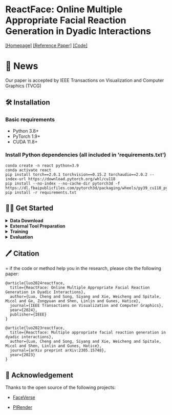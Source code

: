 # ReactFace: Online Multiple Appropriate Facial Reaction Generation in Dyadic Interactions


[[Homepage]](xxxxxxxx)  [[Reference Paper]](https://arxiv.org/pdf/2305.15748) [[Code]](https://github.com/lingjivoo/ReactFace)


📢 News
=
Our paper is accepted by IEEE Transactions on Visualization and Computer Graphics (TVCG)


## 🛠️ Installation

### Basic requirements

- Python 3.8+ 
- PyTorch 1.9+
- CUDA 11.8+

### Install Python dependencies (all included in 'requirements.txt')

```shell
conda create -n react python=3.9
conda activate react
pip install torch==2.0.1 torchvision==0.15.2 torchaudio==2.0.2 --index-url https://download.pytorch.org/whl/cu118
pip install --no-index --no-cache-dir pytorch3d -f https://dl.fbaipublicfiles.com/pytorch3d/packaging/wheels/py39_cu118_pyt201/download.html
pip install -r requirements.txt
```

## 👨‍🏫 Get Started 
<details><summary> <b> Data Download</b> </summary>
<p>

- The REACT 2023/REACT 2024 Multimodal Challenge Dataset is a compilation of recordings from the following three publicly available datasets for studying dyadic interactions: [NOXI](https://dl.acm.org/doi/10.1145/3136755.3136780), and [RECOLA](https://ieeexplore.ieee.org/document/6553805).


- Participants can apply for the data at REACT 2023 [Homepage](https://sites.google.com/cam.ac.uk/react2023/home) or REACT 2024 [Homepage](https://sites.google.com/cam.ac.uk/react2024).


**Data organization (`data/`) is listed below:**
```data/partition/modality/site/chat_index/person_index/clip_index/actual_data_files```
The example of data structure.
```
data
├── test
├── val
├── train
   ├── Video_files
       ├── NoXI
           ├── 010_2016-03-25_Paris
               ├── Expert_video
               ├── Novice_video
                   ├── 1
                       ├── 1.png
                       ├── ....
                       ├── 751.png
                   ├── ....
           ├── ....
       ├── RECOLA
   ├── Audio_files
       ├── NoXI
       ├── RECOLA
           ├── group-1
               ├── P25 
               ├── P26
                   ├── 1.wav
                   ├── ....
           ├── group-2
           ├── group-3
   ├── Emotion
       ├── NoXI
       ├── RECOLA
           ├── group-1
               ├── P25 
               ├── P26
                   ├── 1.csv
                   ├── ....
           ├── group-2
           ├── group-3
   ├── 3D_FV_files
       ├── NoXI
       ├── RECOLA
           ├── group-1
               ├── P25 
               ├── P26
                   ├── 1.npy
                   ├── ....
           ├── group-2
           ├── group-3
            
```
 
- The task is to predict one role's reaction ('Expert' or 'Novice',  'P25' or 'P26'....) to the other ('Novice' or 'Expert',  'P26' or 'P25'....).
- 3D_FV_files involve extracted 3DMM coefficients (including expression (52 dim), angle (3 dim) and translation (3 dim) coefficients.
- The frame rate of processed videos in each site is 25 (fps = 25), height = 256, width = 256. And each video clip has 751 frames (about 30s), The samping rate of audio files is 44100. 
- The csv files for baseline training and validation dataloader are now avaliable at 'data/train.csv', 'data/val.csv' and 'data/test.csv'.
 
 
</p>
</details>



<details><summary> <b> External Tool Preparation </b> </summary>
<p>

We use 3DMM coefficients to represent a 3D listener or speaker, and for further 3D-to-2D frame rendering. 
 
The baselines leverage [3DMM model](https://github.com/LizhenWangT/FaceVerse) to extract 3DMM coefficients, and render 3D facial reactions.  

- You should first download 3DMM (FaceVerse version 2 model) at this [page](https://github.com/LizhenWangT/FaceVerse) 
 
  and then put it in the folder (`external/FaceVerse/data/`).
 
  We provide our extracted 3DMM coefficients (which are used for our baseline visualisation) at [Google Drive] (https://drive.google.com/drive/folders/1RrTytDkkq520qUUAjTuNdmS6tCHQnqFu). 

  We also provide the mean_face, std_face and reference_full of 3DMM coefficients at [Google Drive](https://drive.google.com/drive/folders/1uVOOJzY3p2XjDESwH4FCjGO8epO7miK4). Please put them in the folder (`external/FaceVerse/`).

 
Then, we use a 3D-to-2D tool [PIRender](https://github.com/RenYurui/PIRender) to render final 2D facial reaction frames.
 
- We re-trained the PIRender, and the well-trained model is provided at the [checkpoint](https://drive.google.com/drive/folders/1Ys1u0jxVBxrmQZrcrQbm8tagOPNxrTUA). Please put it in the folder (`external/PIRender/`).
   
</p>
</details>



<details><summary> <b> Training </b>  </summary>
<p>

- Running the following shell can start training ReactFace:
 ```shell
python train.py   --batch-size 8 --window-size 64  --momentum 0.1  --gpu-ids 0  -lr 0.00002   -e 200  -j 4  --sm-p 10  --kl-p 0.00001  --div-p 100  --rendering --outdir results/train-reactface  
 ```

</p>
</details>


<details><summary> <b> Evaluation </b>  </summary>
<p>

- Running the following shell can evaluate trained ReactFace:
 ```shell
python evaluate.py  --split test  --batch-size 16  --window-size 8  --momentum 0.9  --gpu-ids 0   -j 4  --outdir results/eval --resume results/training-reactface/best_checkpoint.pth
 ```

</p>
</details>


## 🖊️ Citation
=
if the code or method help you in the research, please cite the following paper:
```
@article{luo2024reactface,
  title={ReactFace: Online Multiple Appropriate Facial Reaction Generation in Dyadic Interactions},
  author={Luo, Cheng and Song, Siyang and Xie, Weicheng and Spitale, Micol and Ge, Zongyuan and Shen, Linlin and Gunes, Hatice},
  journal={IEEE Transactions on Visualization and Computer Graphics},
  year={2024},
  publisher={IEEE}
}

@article{luo2023reactface,
  title={Reactface: Multiple appropriate facial reaction generation in dyadic interactions},
  author={Luo, Cheng and Song, Siyang and Xie, Weicheng and Spitale, Micol and Shen, Linlin and Gunes, Hatice},
  journal={arXiv preprint arXiv:2305.15748},
  year={2023}
}
```


## 🤝 Acknowledgement
Thanks to the open source of the following projects:

- [FaceVerse](https://github.com/LizhenWangT/FaceVerse) &#8194;

- [PIRender](https://github.com/RenYurui/PIRender) &#8194;



